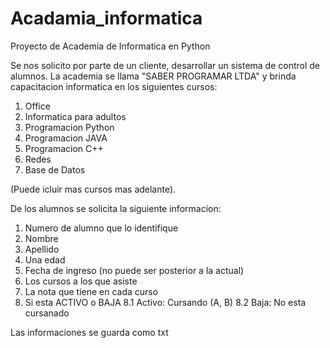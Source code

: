# Acadamia_informatica
Proyecto de Academia de Informatica en Python

Se nos solicito por parte de un cliente, desarrollar un sistema
de control de alumnos.
La academia se llama "SABER PROGRAMAR LTDA" y brinda capacitacion 
informatica en los siguientes cursos:

1. Office
2. Informatica para adultos
3. Programacion Python
4. Programacion JAVA
5. Programacion C++
6. Redes
7. Base de Datos

(Puede icluir mas cursos mas adelante).

De los alumnos se solicita la siguiente informacion:
1. Numero de alumno que lo identifique
2. Nombre
3. Apellido 
4. Una edad 
5. Fecha de ingreso (no puede ser posterior a la actual)
6. Los cursos a los que asiste 
7. La nota que tiene en cada curso 
8. Si esta ACTIVO o BAJA
    8.1 Activo: Cursando (A, B)
    8.2 Baja: No esta cursanado

Las informaciones se guarda como txt
